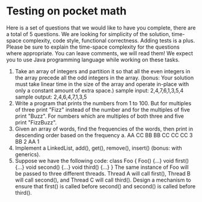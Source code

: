 # Testing on pocket math

Here is a set of questions that we would like to have you complete, there are
a total of 5 questions. We are looking for simplicity of the solution, time-
space complexity, code style, functional correctness. Adding tests is a plus.
Please be sure to explain the time-space complexity for the questions where
appropriate. You can leave comments, we will read them! We expect you to use
Java programming language while working on these tasks.
   1. Take an array of integers and partition it so that all the even
      integers in the array precede all the odd integers in the array.
      (bonus: Your solution must take linear time in the size of the array
      and operate in-place with only a constant amount of extra space.)
      sample input:  2,4,7,6,1,3,5,4
      sample output: 2,4,6,4,7,1,3,5
   2. Write a program that prints the numbers from 1 to 100. But for
      multiples of three print "Fizz" instead of the number and for the
      multiples of five print "Buzz". For numbers which are multiples of both
      three and five print "FizzBuzz".
   3. Given an array of words, find the frequencies of the words, then print
      in descending order based on the frequency
         a. AA CC BB BB CC CC
            CC 3
BB 2 AA 1
   4. Implement a LinkedList, add(), get(), remove(), insert() (bonus: with
      generics).
5. Suppose we have the following code: class Foo {
Foo() {...}
void first() {...} void second() {...} void third() {...}
}
The same instance of Foo will be passed to three different threads. Thread A will call first(), Thread B will call second(), and Thread C will call
third(). Design a mechanism to ensure that first() is called before second() and second() is called before third().
